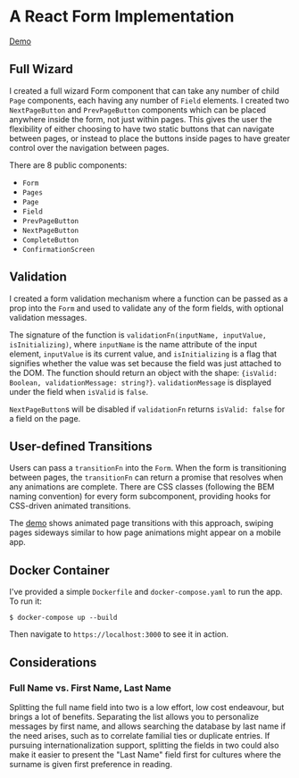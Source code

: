 # A React Form Implementation

[Demo](https://davidarvelo.com/react-form/)

## Full Wizard

I created a full wizard Form component that can take any number of child `Page` components, each having any number of `Field` elements. I created two `NextPageButton` and `PrevPageButton` components which can be placed anywhere inside the form, not just within pages. This gives the user the flexibility of either choosing to have two static buttons that can navigate between pages, or instead to place the buttons inside pages to have greater control over the navigation between pages.

There are 8 public components:

* `Form`
* `Pages`
* `Page`
* `Field`
* `PrevPageButton`
* `NextPageButton`
* `CompleteButton`
* `ConfirmationScreen`

## Validation

I created a form validation mechanism where a function can be passed as a prop into the `Form` and used to validate any of the form fields, with optional validation messages.

The signature of the function is `validationFn(inputName, inputValue, isInitializing)`, where `inputName` is the name attribute of the input element, `inputValue` is its current value, and `isInitializing` is a flag that signifies whether the value was set because the field was just attached to the DOM. The function should return an object with the shape: `{isValid: Boolean, validationMessage: string?}`. `validationMessage` is displayed under the field when `isValid` is `false`.

`NextPageButton`s will be disabled if `validationFn` returns `isValid: false` for a field on the page.

## User-defined Transitions

Users can pass a `transitionFn` into the `Form`. When the form is transitioning between pages, the `transitionFn` can return a promise that resolves when any animations are complete. There are CSS classes (following the BEM naming convention) for every form subcomponent, providing hooks for CSS-driven animated transitions.

The [demo](https://davidarvelo.com/react-form/) shows animated page transitions with this approach, swiping pages sideways similar to how page animations might appear on a mobile app.

## Docker Container

I've provided a simple `Dockerfile` and `docker-compose.yaml` to run the app. To run it:

```
$ docker-compose up --build
```

Then navigate to `https://localhost:3000` to see it in action.

## Considerations

### Full Name vs. First Name, Last Name

Splitting the full name field into two is a low effort, low cost endeavour, but brings a lot of benefits. Separating the list allows you to personalize messages by first name, and allows searching the database by last name if the need arises, such as to correlate familial ties or duplicate entries. If pursuing internationalization support, splitting the fields in two could also make it easier to present the "Last Name" field first for cultures where the surname is given first preference in reading.
